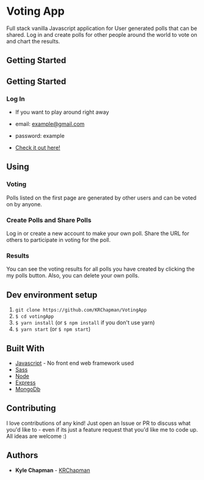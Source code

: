 # Voting App


Full stack vanilla Javascript application for User generated polls that can be shared. Log in and create polls for other people around the world to vote on and chart the results.


## Getting Started

## Getting Started

### Log In

* If you want to play around right away

* email: example@gmail.com 

* password: example

* [Check it out here!](https://protected-fjord-13167.herokuapp.com)



## Using

### Voting

Polls listed on the first page are generated by other users and can be voted on by anyone.

### Create Polls and Share Polls

Log in or create a new account to make your own poll. Share the URL for others to participate in voting for the poll.  

### Results

You can see the voting results for all polls you have created by clicking the my polls button. Also, you can delete your own polls.

## Dev environment setup


1. `git clone https://github.com/KRChapman/VotingApp`
2. `$ cd votingApp`
3. `$ yarn install` (or `$ npm install` if you don't use yarn)
4. `$ yarn start` (or `$ npm start`)


## Built With

* [Javascript](https://en.wikipedia.org/wiki/ECMAScript) - No front end web framework used
* [Sass](https://sass-lang.com/) 
* [Node](https://nodejs.org/en/)
* [Express](https://expressjs.com/) 
* [MongoDb](https://www.mongodb.com/) 

## Contributing

I love contributions of any kind! Just open an Issue or PR to discuss what you'd like to - even if its just a feature request that you'd like me to code up. All ideas are welcome :)

## Authors

* **Kyle Chapman**  - [KRChapman](https://github.com/KRChapman)
